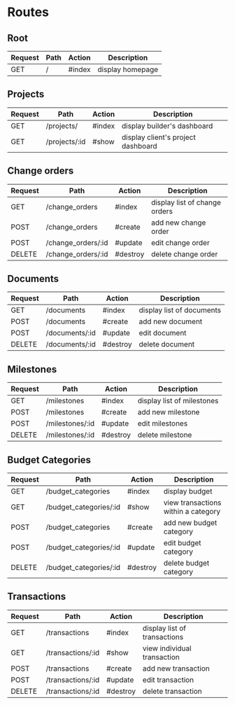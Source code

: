 # Routes

## Root

| Request | Path                        | Action   | Description                         |
| ------- | --------------------------- | -------- | ----------------------------------- |
| GET     | /                           | #index   |  display homepage                   |

## Projects

| Request | Path                        | Action   | Description                         |
| ------- | --------------------------- | -------- | ----------------------------------- |
| GET     | /projects/                  | #index   | display builder's dashboard         |
| GET     | /projects/:id               | #show    | display client's project dashboard  |

## Change orders

| Request | Path                        | Action   | Description                         |
| ------- | --------------------------- | -------- | ----------------------------------- |
| GET     | /change_orders              | #index   | display list of change orders       |
| POST    | /change_orders              | #create  | add new change order                |
| POST    | /change_orders/:id          | #update  | edit change order                   |
| DELETE  | /change_orders/:id          | #destroy | delete change order                 |

## Documents

| Request | Path                        | Action   | Description                         |
| ------- | --------------------------- | -------- | ----------------------------------- |
| GET     | /documents                  | #index   | display list of documents           |
| POST    | /documents                  | #create  | add new document                    |
| POST    | /documents/:id              | #update  | edit document                       |
| DELETE  | /documents/:id              | #destroy | delete document                     |

## Milestones

| Request | Path                        | Action   | Description                         |
| ------- | --------------------------- | -------- | ----------------------------------- |
| GET     | /milestones                 | #index   | display list of milestones          |
| POST    | /milestones                 | #create  | add new milestone                   |
| POST    | /milestones/:id             | #update  | edit milestones                     |
| DELETE  | /milestones/:id             | #destroy | delete milestone                    |

## Budget Categories

| Request | Path                        | Action   | Description                         |
| ------- | --------------------------- | -------- | ----------------------------------- |
| GET     | /budget_categories          | #index   | display budget                      |
| GET     | /budget_categories/:id      | #show    | view transactions within a category |
| POST    | /budget_categories          | #create  | add new budget category             |
| POST    | /budget_categories/:id      | #update  | edit budget category                |
| DELETE  | /budget_categories/:id      | #destroy | delete budget category              |

## Transactions

| Request | Path                        | Action   | Description                         |
| ------- | --------------------------- | -------- | ----------------------------------- |
| GET     | /transactions               | #index   | display list of transactions        |
| GET     | /transactions/:id           | #show    | view individual transaction         |
| POST    | /transactions               | #create  | add new transaction                 |
| POST    | /transactions/:id           | #update  | edit transaction                    |
| DELETE  | /transactions/:id           | #destroy | delete transaction                  |